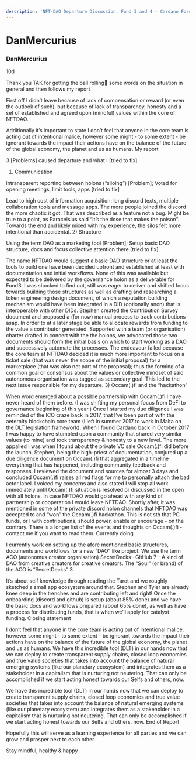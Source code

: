 ```yaml
---
description: 'NFT-DAO Departure Discussion, Fund 3 and 4 - Cardano Forum Post'
---
```


# DanMercurius

### DanMercurius

10d

Thank you TAK for getting the ball rolling🙏 some words on the situation in general and then follows my report

First off I didn’t leave because of lack of compensation or reward \(or even the outlook of such\), but because of lack of transparency, honesty and a set of established and agreed upon \(mindful\) values within the core of NFTDAO.

Additionally it’s important to state I don’t feel that anyone in the core team is acting out of intentional malice, however some might - to some extent - be ignorant towards the impact their actions have on the balance of the future of the global economy, the planet and us as humans. My report

3 \[Problems\] caused departure and what I \[tried to fix\]

1. Communication

intransparent reporting between holons \(“siloing”\) \[Problem\]; Voted for opening meetings, limit tools, apps \[tried to fix\]

Lead to high cost of information acquisition: long discord texts, multiple collaboration tools and message apps. The more people joined the discord the more chaotic it got. That was described as a feature not a bug. Might be true to a point, as Paracelsius said “It’s the dose that makes the poison”. Towards the end and likely mixed with my experience, the silos felt more intentional than accidental. 2\) Structure

Using the term DAO as a marketing tool \[Problem\]; Setup basic DAO structure, docs and focus collective attention there \[tried to fix\]

The name NFTDAO would suggest a basic DAO structure or at least the tools to build one have been decided upfront and established at least with documentation and initial workflows. None of this was available but expected to be delivered by the governance holon as a deliverable for Fund3. I was shocked to find out, still was eager to deliver and shifted focus towards building those structures as well as drafting and researching a token engineering design document, of which a reputation building mechanism would have been integrated in a DID \(optionally anon\) that is interoperable with other DIDs. Stephen created the Contribution Survey document and proposed a \(for now\) manual process to track contributions asap. In order to at a later stage be able to allocate rewards from funding to the value a contributor generated. Supported with a team \(or organisation\) charter drafted in concert with the the holons, we advocated those two documents should form the initial basis on which to start working as a DAO and successively automate the processes. The endeavour failed because the core team at NFTDAO decided it is much more important to focus on a ticket sale \(that was never the scope of the initial proposal\) for a marketplace \(that was also not part of the proposal\); thus the forming of a common goal or consensus about the values or collective mindset of said autonomous organisation was tagged as secondary goal. This led to the next issue responsible for my departure. 3\) Occam\(.\)fi and the “hackathon”

When word emerged about a possible partnership with Occam\(.\)fi I have never heard of them before. \(I was shifting my personal focus from DeFi to governance beginning of this year.\) Once I started my due diligence I was reminded of the ICO craze back in 2017, that I’ve been part of with the aeternity blockchain core team \(I left in summer 2017 to work in Malta on the DLT legislation framework\). When I found Cardano back in October 2017 I was happy to have stumbled upon a community that shared very similar values \(to mine\) and took transparency & honesty to a new level. The more appalled I was when I found about the private VC sale Occam\(.\)fi did before the launch. Stephen, being the high-priest of documentation, conjured up a due diligence document on Occam\(.\)fi that aggregated in a timeline everything that has happened, including community feedback and responses. I reviewed the document and sources for almost 3 days and concluded Occam\(.\)fi raises all red flags for me to personally attach the bad actor label. I voiced my concerns and also stated I will stop all work immediately until Occam\(.\)fi situation is resolved or discussed in the open with all holons. In case NFTDAO would go ahead with any kind of partnership or cooperation I would leave NFTDAO. Shortly after, it was mentioned in some of the private discord holon channels that NFTDAO was accepted to and “won” the Occam\(.\)fi hackathon. This is not sth that PC funds, or I with contributions, should power, enable or encourage - on the contrary. There is a longer list of the events and thoughts on Occam\(.\)fi - contact me if you want to read them. Currently doing

I currently work on setting up the afore mentioned basic structures, documents and workflows for a new “DAO” like project. We use the term ACO \(autonomus creator organisation\) SecretDecks · GitHub 7 - A kind of DAO from creative creators for creative creators. The “Soul” \(or brand\) of the ACO is “SecretDecks” 3.

It’s about self knowledge through reading the Tarot and we roughly sketched a small app ecosystem around that. Stephen and Tyler are already knee deep in the trenches and are contributing left and right! Once the onboarding \(discord and github\) is setup \(about 85% done\) and we have the basic docs and workflows prepared \(about 65% done\), as well as have a process for distributing funds, that is when we’ll apply for catalyst funding. Closing statement

I don’t feel that anyone in the core team is acting out of intentional malice, however some might - to some extent - be ignorant towards the impact their actions have on the balance of the future of the global economy, the planet and us as humans. We have this incredible tool \(DLT\) in our hands now that we can deploy to create transparent supply chains, closed loop economies and true value societies that takes into account the balance of natural emerging systems \(like our planetary ecosystem\) and integrates them as a stakeholder in a capitalism that is nurturing not neutering. That can only be accomplished if we start acting honest towards our Selfs and others, now.

We have this incredible tool \(DLT\) in our hands now that we can deploy to create transparent supply chains, closed loop economies and true value societies that takes into account the balance of natural emerging systems \(like our planetary ecosystem\) and integrates them as a stakeholder in a capitalism that is nurturing not neutering. That can only be accomplished if we start acting honest towards our Selfs and others, now. End of Report

Hopefully this will serve as a learning experience for all parties and we can grow and prosper next to each other.

Stay mindful, healthy & happy

